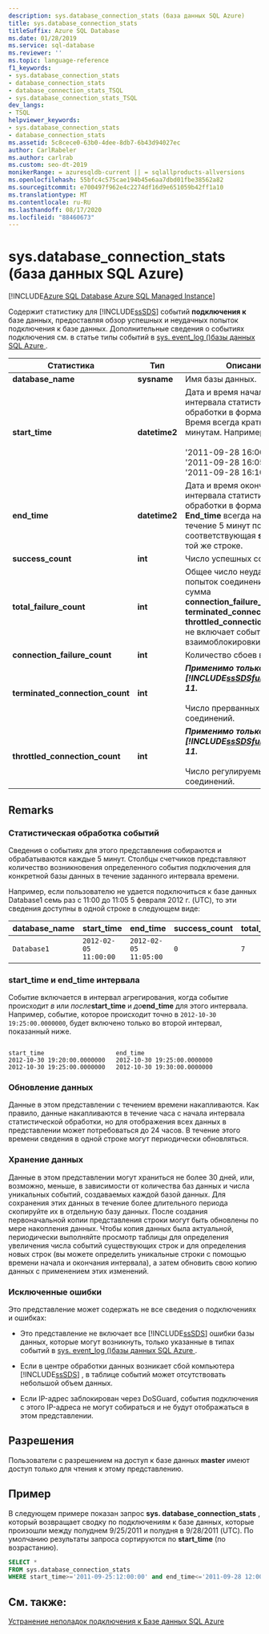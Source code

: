 ```yaml
---
description: sys.database_connection_stats (база данных SQL Azure)
title: sys.database_connection_stats
titleSuffix: Azure SQL Database
ms.date: 01/28/2019
ms.service: sql-database
ms.reviewer: ''
ms.topic: language-reference
f1_keywords:
- sys.database_connection_stats
- database_connection_stats
- database_connection_stats_TSQL
- sys.database_connection_stats_TSQL
dev_langs:
- TSQL
helpviewer_keywords:
- sys.database_connection_stats
- database_connection_stats
ms.assetid: 5c8cece0-63b0-4dee-8db7-6b43d94027ec
author: CarlRabeler
ms.author: carlrab
ms.custom: seo-dt-2019
monikerRange: = azuresqldb-current || = sqlallproducts-allversions
ms.openlocfilehash: 55bfc4c575cae194b45e6aa7dbd01fbe38562a82
ms.sourcegitcommit: e700497f962e4c2274df16d9e651059b42ff1a10
ms.translationtype: MT
ms.contentlocale: ru-RU
ms.lasthandoff: 08/17/2020
ms.locfileid: "88460673"
---
```

# <a name="sysdatabase_connection_stats-azure-sql-database"></a>sys.database_connection_stats (база данных SQL Azure)

[!INCLUDE[Azure SQL Database Azure SQL Managed Instance](../../includes/applies-to-version/asdb-asdbmi.md)]

  Содержит статистику для [!INCLUDE[ssSDS](../../includes/sssds-md.md)] событий **подключения к** базе данных, предоставляя обзор успешных и неудачных попыток подключения к базе данных. Дополнительные сведения о событиях подключения см. в статье типы событий в [sys. event_log &#40;&#41;базы данных SQL Azure ](../../relational-databases/system-catalog-views/sys-event-log-azure-sql-database.md).  
  
|Статистика|Тип|Описание|  
|---------------|----------|-----------------|  
|**database_name**|**sysname**|Имя базы данных.|  
|**start_time**|**datetime2**|Дата и время начала интервала статистической обработки в формате UTC. Время всегда кратно 5 минутам. Например:<br /><br /> '2011-09-28 16:00:00'<br />'2011-09-28 16:05:00'<br />'2011-09-28 16:10:00'|  
|**end_time**|**datetime2**|Дата и время окончания интервала статистической обработки в формате UTC. **End_time** всегда находится в течение 5 минут позже, чем соответствующая **start_time** в той же строке.|  
|**success_count**|**int**|Число успешных соединений.|  
|**total_failure_count**|**int**|Общее число неудачных попыток соединения. Это сумма **connection_failure_count**, **terminated_connection_count**и **throttled_connection_count**и не включает события взаимоблокировки.|  
|**connection_failure_count**|**int**|Количество сбоев входа.|  
|**terminated_connection_count**|**int**|**_Применимо только для [!INCLUDE[ssSDSfull](../../includes/sssdsfull-md.md)] версии 11._**<br /><br /> Число прерванных соединений.|  
|**throttled_connection_count**|**int**|**_Применимо только для [!INCLUDE[ssSDSfull](../../includes/sssdsfull-md.md)] версии 11._**<br /><br /> Число регулируемых соединений.|  
  
## <a name="remarks"></a>Remarks  
  
### <a name="event-aggregation"></a>Статистическая обработка событий

 Сведения о событиях для этого представления собираются и обрабатываются каждые 5 минут. Столбцы счетчиков представляют количество возникновения определенного события подключения для конкретной базы данных в течение заданного интервала времени.  
  
 Например, если пользователю не удается подключиться к базе данных Database1 семь раз с 11:00 до 11:05 5 февраля 2012 г. (UTC), то эти сведения доступны в одной строке в следующем виде:  
  
|**database_name**|**start_time**|**end_time**|**success_count**|**total_failure_count**|**connection_failure_count**|**terminated_connection_count**|**throttled_connection_count**|  
|------------------------|---------------------|-------------------|------------------------|-------------------------------|------------------------------------|---------------------------------------|--------------------------------------|  
|`Database1`|`2012-02-05 11:00:00`|`2012-02-05 11:05:00`|`0`|`7`|`7`|`0`|`0`|  
  
### <a name="interval-start_time-and-end_time"></a>start_time и end_time интервала

 Событие включается в интервал агрегирования, когда событие происходит *в* или _после_**start_time** и _до_**end_time** для этого интервала. Например, событие, которое происходит точно в `2012-10-30 19:25:00.0000000`, будет включено только во второй интервал, показанный ниже.  
  
```  
  
start_time                    end_time  
2012-10-30 19:20:00.0000000   2012-10-30 19:25:00.0000000  
2012-10-30 19:25:00.0000000   2012-10-30 19:30:00.0000000  
```  
  
### <a name="data-updates"></a>Обновление данных

 Данные в этом представлении с течением времени накапливаются. Как правило, данные накапливаются в течение часа с начала интервала статистической обработки, но для отображения всех данных в представлении может потребоваться до 24 часов. В течение этого времени сведения в одной строке могут периодически обновляться.  
  
### <a name="data-retention"></a>Хранение данных

 Данные в этом представлении могут храниться не более 30 дней, или, возможно, меньше, в зависимости от количества баз данных и числа уникальных событий, создаваемых каждой базой данных. Для сохранения этих данных в течение более длительного периода скопируйте их в отдельную базу данных. После создания первоначальной копии представления строки могут быть обновлены по мере накопления данных. Чтобы копия данных была актуальной, периодически выполняйте просмотр таблицы для определения увеличения числа событий существующих строк и для определения новых строк (вы можете определить уникальные строки с помощью времени начала и окончания интервала), а затем обновить свою копию данных с применением этих изменений.  
  
### <a name="errors-not-included"></a>Исключенные ошибки

 Это представление может содержать не все сведения о подключениях и ошибках:  
  
- Это представление не включает все [!INCLUDE[ssSDS](../../includes/sssds-md.md)] ошибки базы данных, которые могут возникнуть, только указанные в типах событий в [sys. event_log &#40;&#41;базы данных SQL Azure ](../../relational-databases/system-catalog-views/sys-event-log-azure-sql-database.md).  
  
- Если в центре обработки данных возникает сбой компьютера [!INCLUDE[ssSDS](../../includes/sssds-md.md)] , в таблице событий может отсутствовать небольшой объем данных.  
  
- Если IP-адрес заблокирован через DoSGuard, события подключения с этого IP-адреса не могут собираться и не будут отображаться в этом представлении.  
  
## <a name="permissions"></a>Разрешения

 Пользователи с разрешением на доступ к базе данных **master** имеют доступ только для чтения к этому представлению.  
  
## <a name="example"></a>Пример

 В следующем примере показан запрос **sys. database_connection_stats** , который возвращает сводку по подключениям к базе данных, которые произошли между полуднем 9/25/2011 и полудня в 9/28/2011 (UTC). По умолчанию результаты запроса сортируются по **start_time** (по возрастанию).  
  
```sql
SELECT *  
FROM sys.database_connection_stats
WHERE start_time>='2011-09-25:12:00:00' and end_time<='2011-09-28 12:00:00';  
```  

## <a name="see-also"></a>См. также:

 [Устранение неполадок подключения к Базе данных SQL Azure](/azure/sql-database/sql-database-troubleshoot-common-connection-issues)  
  
  
